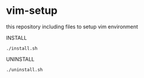 # vim-setup
this repository including files to setup vim environment

INSTALL

	./install.sh

UNINSTALL

	./uninstall.sh

